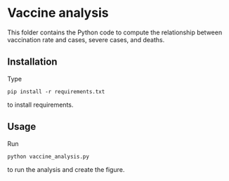 # Vaccine analysis

This folder contains the Python code to compute the relationship between vaccination rate and cases, severe cases, and deaths.


## Installation

Type
```
pip install -r requirements.txt
```

to install requirements.


## Usage

Run
```
python vaccine_analysis.py
```

to run the analysis and create the figure.